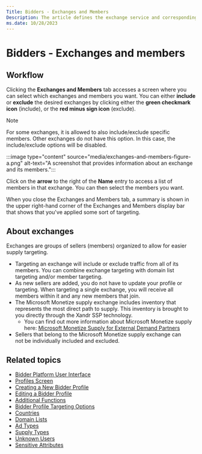 ```yaml
---
Title: Bidders - Exchanges and Members
Description: The article defines the exchange service and corresponding members.
ms.date: 10/28/2023
---
```


# Bidders - Exchanges and members

## Workflow

Clicking the **Exchanges and Members** tab accesses a screen where you can select which exchanges and members you want. You can
either **include** or **exclude** the desired exchanges by clicking either the **green checkmark icon** (include), or the **red minus sign icon** (exclude).

> [!NOTE]
> For some exchanges, it is allowed to also include/exclude specific members. Other exchanges do not have this option. In this case, the include/exclude options will be disabled.

:::image type="content" source="media/exchanges-and-members-figure-a.png" alt-text="A screenshot that provides information about an exchange and its members.":::

Click on the **arrow** to the right of the **Name** entry to access a list of members in that exchange. You can then select the members you want.

When you close the Exchanges and Members tab, a summary is shown in the upper right-hand corner of the Exchanges and Members display
bar that shows that you've applied some sort of targeting.

## About exchanges

Exchanges are groups of sellers (members) organized to allow for easier supply targeting.

- Targeting an exchange will include or exclude traffic from all of its members. You can combine exchange targeting with domain list targeting and/or member targeting.
- As new sellers are added, you do not have to update your profile or targeting. When targeting a single exchange, you will receive all
  members within it and any new members that join.
- The Microsoft Monetize supply exchange includes inventory that represents the most direct path to supply. This inventory is brought to you directly through the Xandr SSP technology.  
  - You can find out more information about Microsoft Monetize supply here: [Microsoft Monetize Supply for External Demand Partners](xandr-monetize-supply-for-external-demand-partners.md)
- Sellers that belong to the Microsoft Monetize
  supply exchange can not be individually included and excluded.

## Related topics

- [Bidder Platform User Interface](bidder-platform-user-interface.md)
- [Profiles Screen](profiles-screen.md)
- [Creating a New Bidder Profile](creating-a-new-bidder-profile.md)
- [Editing a Bidder Profile](editing-a-bidder-profile.md)
- [Additional Functions](additional-functions.md)
- [Bidder Profile Targeting Options](bidder-profile-targeting-options.md)
- [Countries](countries.md)
- [Domain Lists](domain-lists.md)
- [Ad Types](ad-types.md)
- [Supply Types](supply-types.md)
- [Unknown Users](unknown-users.md)
- [Sensitive Attributes](sensitive-attributes.md)
